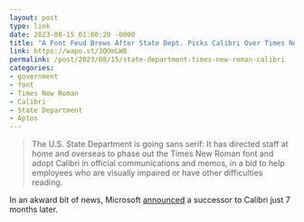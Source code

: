 ```yaml
---
layout: post
type: link
date: 2023-08-15 01:00:20 -0000
title: "A Font Feud Brews After State Dept. Picks Calibri Over Times New Roman"
link: https://wapo.st/3QOmLWB
permalink: /post/2023/08/15/state-department-times-new-roman-calibri
categories: 
- government
- font
- Times New Roman
- Calibri
- State Department
- Aptos
---
```

<blockquote>The U.S. State Department is going sans serif: It has directed staff at home and overseas to phase out the Times New Roman font and adopt Calibri in official communications and memos, in a bid to help employees who are visually impaired or have other difficulties reading.</blockquote>
In an akward bit of news, Microsoft <a href="https://medium.com/microsoft-design/a-change-of-typeface-microsofts-new-default-font-has-arrived-f200eb16718d">announced</a> a successor to Calibri just 7 months later.

